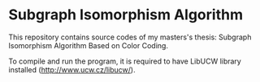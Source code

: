 # Subgraph Isomorphism Algorithm
This repository contains source codes of my masters's thesis: Subgraph Isomorphism Algorithm Based on Color Coding.

To compile and run the program, it is required to have LibUCW library installed (http://www.ucw.cz/libucw/).